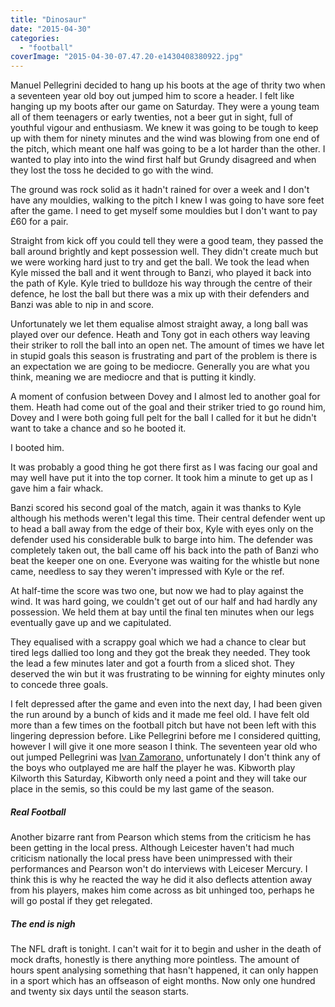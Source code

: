```yaml
---
title: "Dinosaur"
date: "2015-04-30"
categories: 
  - "football"
coverImage: "2015-04-30-07.47.20-e1430408380922.jpg"
---
```


Manuel Pellegrini decided to hang up his boots at the age of thrity two when a seventeen year old boy out jumped him to score a header. I felt like hanging up my boots after our game on Saturday. They were a young team all of them teenagers or early twenties, not a beer gut in sight, full of youthful vigour and enthusiasm. We knew it was going to be tough to keep up with them for ninety minutes and the wind was blowing from one end of the pitch, which meant one half was going to be a lot harder than the other. I wanted to play into into the wind first half but Grundy disagreed and when they lost the toss he decided to go with the wind.

The ground was rock solid as it hadn't rained for over a week and I don't have any mouldies, walking to the pitch I knew I was going to have sore feet after the game. I need to get myself some mouldies but I don't want to pay £60 for a pair.

Straight from kick off you could tell they were a good team, they passed the ball around brightly and kept possession well. They didn't create much but we were working hard just to try and get the ball. We took the lead when Kyle missed the ball and it went through to Banzi, who played it back into the path of Kyle. Kyle tried to bulldoze his way through the centre of their defence, he lost the ball but there was a mix up with their defenders and Banzi was able to nip in and score.

Unfortunately we let them equalise almost straight away, a long ball was played over our defence. Heath and Tony got in each others way leaving their striker to roll the ball into an open net. The amount of times we have let in stupid goals this season is frustrating and part of the problem is there is an expectation we are going to be mediocre. Generally you are what you think, meaning we are mediocre and that is putting it kindly.

A moment of confusion between Dovey and I almost led to another goal for them. Heath had come out of the goal and their striker tried to go round him, Dovey and I were both going full pelt for the ball I called for it but he didn't want to take a chance and so he booted it.

I booted him.

It was probably a good thing he got there first as I was facing our goal and may well have put it into the top corner. It took him a minute to get up as I gave him a fair whack.

Banzi scored his second goal of the match, again it was thanks to Kyle although his methods weren't legal this time. Their central defender went up to head a ball away from the edge of their box, Kyle with eyes only on the defender used his considerable bulk to barge into him. The defender was completely taken out, the ball came off his back into the path of Banzi who beat the keeper one on one. Everyone was waiting for the whistle but none came, needless to say they weren't impressed with Kyle or the ref.

At half-time the score was two one, but now we had to play against the wind. It was hard going, we couldn't get out of our half and had hardly any possession. We held them at bay until the final ten minutes when our legs eventually gave up and we capitulated.

They equalised with a scrappy goal which we had a chance to clear but tired legs dallied too long and they got the break they needed. They took the lead a few minutes later and got a fourth from a sliced shot. They deserved the win but it was frustrating to be winning for eighty minutes only to concede three goals.

I felt depressed after the game and even into the next day, I had been given the run around by a bunch of kids and it made me feel old. I have felt old more than a few times on the football pitch but have not been left with this lingering depression before. Like Pellegrini before me I considered quitting, however I will give it one more season I think. The seventeen year old who out jumped Pellegrini was [Ivan Zamorano,](http://www.canoe.ca/SoccerWCImages98/jun17_chi4.jpg) unfortunately I don't think any of the boys who outplayed me are half the player he was. Kibworth play Kilworth this Saturday, Kibworth only need a point and they will take our place in the semis, so this could be my last game of the season.

##### Real Football

Another bizarre rant from Pearson which stems from the criticism he has been getting in the local press. Although Leicester haven't had much criticism nationally the local press have been unimpressed with their performances and Pearson won't do interviews with Leiceser Mercury. I think this is why he reacted the way he did it also deflects attention away from his players, makes him come across as bit unhinged too, perhaps he will go postal if they get relegated.

##### The end is nigh

The NFL draft is tonight. I can't wait for it to begin and usher in the death of mock drafts, honestly is there anything more pointless. The amount of hours spent analysing something that hasn't happened, it can only happen in a sport which has an offseason of eight months. Now only one hundred and twenty six days until the season starts.
